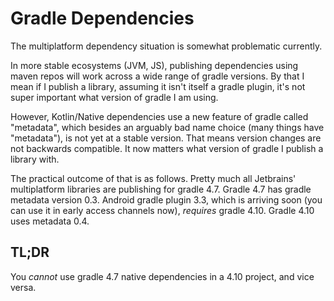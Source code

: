 # Gradle Dependencies

The multiplatform dependency situation is somewhat problematic currently.

In more stable ecosystems (JVM, JS), publishing dependencies using maven repos will work across a wide range of gradle versions. By that I mean if I publish a library, assuming it isn't itself a gradle plugin, it's not super important what version of gradle I am using.

However, Kotlin/Native dependencies use a new feature of gradle called "metadata", which besides an arguably bad name choice (many things have "metadata"), is not yet at a stable version. That means version changes are not backwards compatible. It now matters what version of gradle I publish a library with.

The practical outcome of that is as follows. Pretty much all Jetbrains' multiplatform libraries are publishing for gradle 4.7. Gradle 4.7 has gradle metadata version 0.3. Android gradle plugin 3.3, which is arriving soon (you can use it in early access channels now), *requires* gradle 4.10. Gradle 4.10 uses metadata 0.4.

## TL;DR

You *cannot* use gradle 4.7 native dependencies in a 4.10 project, and vice versa.

